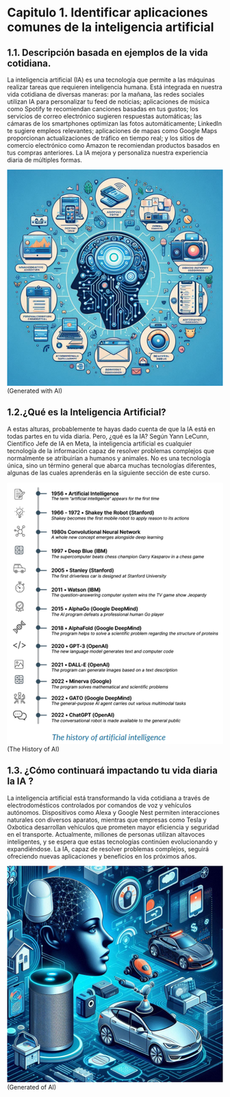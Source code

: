 # Capitulo 1. Identificar aplicaciones comunes de la inteligencia artificial 

##  1.1. Descripción basada en ejemplos de la vida cotidiana.

La inteligencia artificial (IA) es una tecnología que permite a las máquinas realizar tareas que requieren inteligencia humana. Está integrada en nuestra vida cotidiana de diversas maneras: por la mañana, las redes sociales utilizan IA para personalizar tu feed de noticias; aplicaciones de música como Spotify te recomiendan canciones basadas en tus gustos; los servicios de correo electrónico sugieren respuestas automáticas; las cámaras de los smartphones optimizan las fotos automáticamente; LinkedIn te sugiere empleos relevantes; aplicaciones de mapas como Google Maps proporcionan actualizaciones de tráfico en tiempo real; y los sitios de comercio electrónico como Amazon te recomiendan productos basados en tus compras anteriores. La IA mejora y personaliza nuestra experiencia diaria de múltiples formas.

![An image](./img/Designer1.jpeg) (Generated with AI)

## 1.2.¿Qué es la Inteligencia Artificial?

A estas alturas, probablemente te hayas dado cuenta de que la IA está en todas partes en tu vida diaria. Pero, ¿qué es la IA? Según Yann LeCunn, Científico Jefe de IA en Meta, la inteligencia artificial es cualquier tecnología de la información capaz de resolver problemas complejos que normalmente se atribuirían a humanos y animales. No es una tecnología única, sino un término general que abarca muchas tecnologías diferentes, algunas de las cuales aprenderás en la siguiente sección de este curso.

![An image](./img/IMG-3.png) (The History of AI)

## 1.3. ¿Cómo continuará impactando tu vida diaria la IA ?

La inteligencia artificial está transformando la vida cotidiana a través de electrodomésticos controlados por comandos de voz y vehículos autónomos. Dispositivos como Alexa y Google Nest permiten interacciones naturales con diversos aparatos, mientras que empresas como Tesla y Oxbotica desarrollan vehículos que prometen mayor eficiencia y seguridad en el transporte. Actualmente, millones de personas utilizan altavoces inteligentes, y se espera que estas tecnologías continúen evolucionando y expandiéndose. La IA, capaz de resolver problemas complejos, seguirá ofreciendo nuevas aplicaciones y beneficios en los próximos años.

![An image](./img/Designer2.jpeg) (Generated of AI)